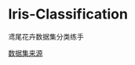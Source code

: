 # Iris-Classification

鸢尾花卉数据集分类练手

[数据集来源](http://archive.ics.uci.edu/ml/machine-learning-databases/iris/)